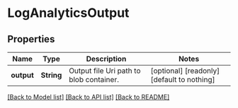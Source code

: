 # LogAnalyticsOutput


## Properties
Name | Type | Description | Notes
------------ | ------------- | ------------- | -------------
**output** | **String** | Output file Uri path to blob container. | [optional] [readonly] [default to nothing]


[[Back to Model list]](../README.md#models) [[Back to API list]](../README.md#api-endpoints) [[Back to README]](../README.md)


